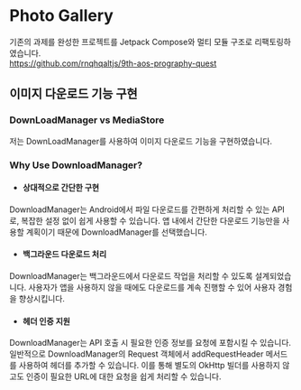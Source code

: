 # Photo Gallery  
기존의 과제를 완성한 프로젝트를 Jetpack Compose와 멀티 모듈 구조로 리팩토링하였습니다.  
https://github.com/rnqhqaltjs/9th-aos-prography-quest

## 이미지 다운로드 기능 구현

### DownLoadManager vs MediaStore
저는 DownLoadManager를 사용하여 이미지 다운로드 기능을 구현하였습니다.

### Why Use DownloadManager?
- #### 상대적으로 간단한 구현  
DownloadManager는 Android에서 파일 다운로드를 간편하게 처리할 수 있는 API로, 복잡한 설정 없이 쉽게 사용할 수 있습니다. 앱 내에서 간단한 다운로드 기능만을 사용할 계획이기 때문에 DownloadManager를 선택했습니다.

- #### 백그라운드 다운로드 처리  
DownloadManager는 백그라운드에서 다운로드 작업을 처리할 수 있도록 설계되었습니다. 사용자가 앱을 사용하지 않을 때에도 다운로드를 계속 진행할 수 있어 사용자 경험을 향상시킵니다.

- #### 헤더 인증 지원  
DownloadManager는 API 호출 시 필요한 인증 정보를 요청에 포함시킬 수 있습니다. 일반적으로 DownloadManager의 Request 객체에서 addRequestHeader 메서드를 사용하여 헤더를 추가할 수 있습니다. 이를 통해 별도의 OkHttp 빌더를 사용하지 않고도 인증이 필요한 URL에 대한 요청을 쉽게 처리할 수 있습니다.

